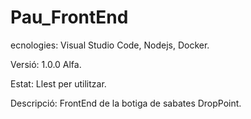 # Pau_FrontEnd

ecnologies: Visual Studio Code, Nodejs, Docker.

Versió: 1.0.0 Alfa.

Estat: Llest per utilitzar.

Descripció: FrontEnd de la botiga de sabates DropPoint.

